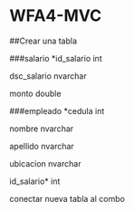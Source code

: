 # WFA4-MVC

##Crear una tabla

###salario
*id_salario	int
 
 dsc_salario	nvarchar
 
 monto		double

###empleado
*cedula int

nombre    nvarchar

apellido  nvarchar

ubicacion nvarchar

id_salario* int

conectar nueva tabla al combo
